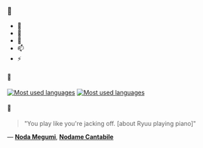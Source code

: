 ### 👋

- 🔭
- 🌱
- 💬
- 📫
- ⚡

#### 🧏

[![Most used languages](https://github-readme-stats-aynah.vercel.app/api/top-langs/?username=aynh&theme=solarized-dark&langs_count=6&layout=compact&hide_title=true)](https://github.com/anuraghazra/github-readme-stats#gh-dark-mode-only)
[![Most used languages](https://github-readme-stats-aynah.vercel.app/api/top-langs/?username=aynh&theme=solarized-light&langs_count=6&layout=compact&hide_title=true)](https://github.com/anuraghazra/github-readme-stats#gh-light-mode-only)

#### 💬

> "You play like you're jacking off. [about Ryuu playing piano]"

&mdash; [**Noda Megumi**](https://myanimelist.net/character.php?q=Noda%20Megumi&cat=character), [**Nodame Cantabile**](https://myanimelist.net/search/all?q=Nodame%20Cantabile&cat=all)
